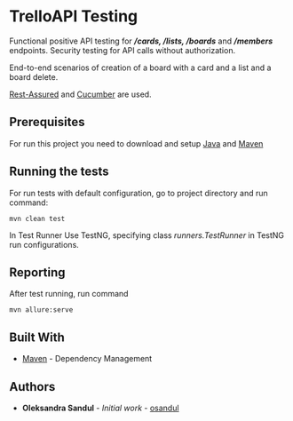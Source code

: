 # TrelloAPI Testing

Functional positive API testing for ***/cards, /lists, /boards*** and ***/members*** endpoints.
Security testing for API calls without authorization.

End-to-end scenarios of creation of a board with a card and a list and a board delete.

[Rest-Assured](http://rest-assured.io/) and [Cucumber](https://cucumber.io/) are used.

## Prerequisites

For run this project you need to download and setup [Java](https://java.com/en/download/) and [Maven](https://maven.apache.org/download.cgi)

## Running the tests

For run tests with default configuration, go to project directory and run command:
```
mvn clean test
```
In Test Runner Use TestNG, specifying class *runners.TestRunner* in TestNG run configurations.

## Reporting

After test running, run command

```
mvn allure:serve
```

## Built With

* [Maven](https://maven.apache.org/) - Dependency Management


## Authors

* **Oleksandra Sandul** - *Initial work* - [osandul](https://github.com/osandul)
